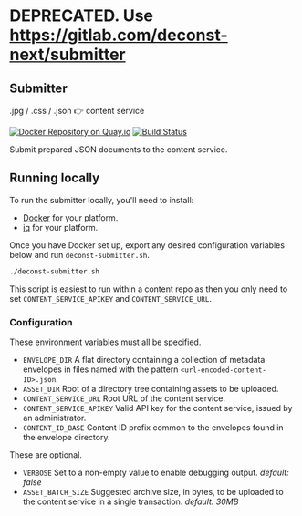 # DEPRECATED. Use https://gitlab.com/deconst-next/submitter

## Submitter

.jpg / .css / .json :point_right: content service

[![Docker Repository on Quay.io](https://quay.io/repository/deconst/submitter/status "Docker Repository on Quay.io")](https://quay.io/repository/deconst/submitter) [![Build Status](https://travis-ci.org/deconst/submitter.svg?branch=master)](https://travis-ci.org/deconst/submitter)

Submit prepared JSON documents to the content service.

## Running locally

To run the submitter locally, you'll need to install:

 * [Docker](https://docs.docker.com/installation/#installation) for your platform.
 * [jq](https://stedolan.github.io/jq/download/) for your platform.

Once you have Docker set up, export any desired configuration variables below and run `deconst-submitter.sh`.

```bash
./deconst-submitter.sh
```

This script is easiest to run within a content repo as then you only need to set `CONTENT_SERVICE_APIKEY` and `CONTENT_SERVICE_URL`.

### Configuration

These environment variables must all be specified.

* `ENVELOPE_DIR` A flat directory containing a collection of metadata envelopes in files named with the pattern `<url-encoded-content-ID>.json`.
* `ASSET_DIR` Root of a directory tree containing assets to be uploaded.
* `CONTENT_SERVICE_URL` Root URL of the content service.
* `CONTENT_SERVICE_APIKEY` Valid API key for the content service, issued by an administrator.
* `CONTENT_ID_BASE` Content ID prefix common to the envelopes found in the envelope directory.

These are optional.

* `VERBOSE` Set to a non-empty value to enable debugging output. *default: false*
* `ASSET_BATCH_SIZE` Suggested archive size, in bytes, to be uploaded to the content service in a single transaction. *default: 30MB*
